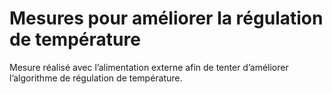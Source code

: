 # Mesures pour améliorer la régulation de température

Mesure réalisé avec l’alimentation externe afin de tenter d’améliorer
l’algorithme de régulation de température.
